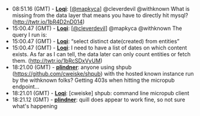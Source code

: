 * <a id="08:51.16">08:51.16 (GMT)</a> - __[Loqi](https://github.com/Loqi)__: [<a href="https://twitter.com/mapkyca">@mapkyca</a>] @cleverdevil @withknown What is missing from the data layer that means you have to directly hit mysql? (http://twtr.io/1bR4D2nD014)
* <a id="15:00.47">15:00.47 (GMT)</a> - __[Loqi](https://github.com/Loqi)__: [<a href="https://twitter.com/cleverdevil">@cleverdevil</a>] @mapkyca @withknown The query I run is:
* <a id="15:00.47">15:00.47 (GMT)</a> - __[Loqi](https://github.com/Loqi)__: “select distinct date(created) from entities”
* <a id="15:00.47">15:00.47 (GMT)</a> - __[Loqi](https://github.com/Loqi)__: I need to have a list of dates on which content exists. As far as I can tell, the data later can only count entities or fetch them. (http://twtr.io/1bRcSDxVyUM)
* <a id="18:21.00">18:21.00 (GMT)</a> - __[plindner](https://github.com/plindner)__: anyone using shpub (https://github.com/cweiske/shpub) with the hosted known instance run by  the withknown folks?  Getting 403s when hitting the micropub endpoint...
* <a id="18:21.01">18:21.01 (GMT)</a> - __[Loqi](https://github.com/Loqi)__: [cweiske] shpub: command line micropub client
* <a id="18:21.12">18:21.12 (GMT)</a> - __[plindner](https://github.com/plindner)__: quill does appear to work fine, so not sure what's happening
